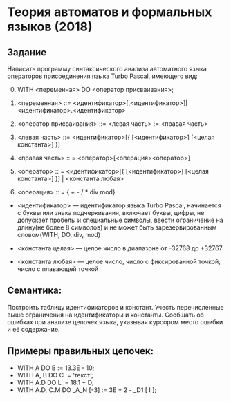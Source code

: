 # Теория автоматов и формальных языков (2018)

## Задание
Написать программу синтаксического анализа автоматного языка операторов присоединения языка Turbo Pascal, имеющего вид:

0) WITH <переменная> DO <оператор присваивания>;

1) <переменная> ::= <идентификатор>[,<идентификатор>]|<идентификатор>.<идентификатор>

2) <оператор присваивания> ::= <левая часть> := <правая часть> 

3) <левая часть> ::= <идентификатор>[{ [<идентификатор>] [<целая константа>] }]

4) <правая часть> :: = <оператор>[<операция><оператор>] 

5) <оператор> :: = <идентификатор>[{ [<идентификатор>] [<целая константа>] }] | <константа любая>

6) <операция> :: = { + - / * div mod}

* <идентификатор> — идентификатор языка Turbo Pascal, начинается с буквы или знака подчеркивания, включает буквы, цифры, не допускает пробелы и специальные символы, ввести ограничение на длину(не более 8 символов) и не может быть зарезервированным словом(WITH, DO, div, mod)

* <константа целая> — целое число в диапазоне от -32768 до +32767

* <константа любая> — целое число, число с фиксированной точкой, число с плавающей точкой
           
## Семантика:
Построить таблицу идентификаторов и констант. Учесть перечисленные выше ограничения на идентификаторы и константы.
Сообщать об ошибках при анализе цепочек языка, указывая курсором место ошибки и её содержание.

## Примеры правильных цепочек: 
* WITH A DO B := 13.3E - 10; 
* WITH A, B DO C := ‘текст’; 
* WITH A.D DO L := 18.1 + D; 
* WITH A.D, C.M DO _A_N [-3] := 3E + 2 - _D1 [ I ];
